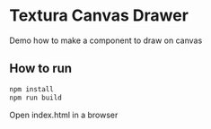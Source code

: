 Textura Canvas Drawer
=====================

Demo how to make a component to draw on canvas

How to run
----------

```sh
npm install
npm run build
```

Open index.html in a browser


